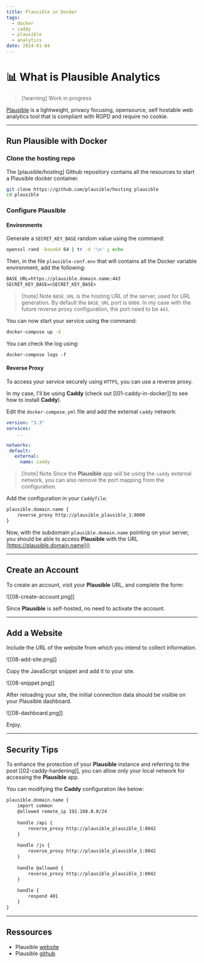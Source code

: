 ```yaml
---
title: Plausible in Docker
tags:
  - docker
  - caddy
  - plausible
  - analytics
date: 2024-01-04
---
```


# 📊 What is Plausible Analytics

> [!warning] Work in progress

[Plausible](https://plausible.io) is a lightweight, privacy focusing, opensource, self hostable web analytics tool that is compliant with RGPD and require no cookie.

---

## Run Plausible with Docker

### Clone the hosting repo

The [plausible/hosting] Github repository contains all the resources to start a Plausible docker container.

```bash
git clone https://github.com/plausible/hosting plausible
cd plausible
```

### Configure Plausible

#### Environments

Generate a `SECRET_KEY_BASE` random value using the command:

```bash
openssl rand -base64 64 | tr -d '\n' ; echo
```

Then, in the file `plausible-conf.env` that will contains all the Docker variable environment, add the following:

```txt
BASE_URL=https://plausible.domain.name:443
SECRET_KEY_BASE=<SECRET_KEY_BASE>
```

> [!note] Note
> `BASE_URL` is the hosting URL of the server, used for URL generation. By default the `BASE_URL` port is `8000`. In my case with the future reverse proxy configuration, the port need to be `443`.

You can now start your service using the command:

```bash
docker-compose up -d
```

You can check the log using:

```
docker-compose logs -f
```

#### Reverse Proxy

To access your service securely using `HTTPS`, you can use a reverse proxy.

In my case, I'll be using **Caddy** (check out [[01-caddy-in-docker]] to see how to install **Caddy**).

Edit the `docker-compose.yml` file and add the external `caddy` network:

```yml {5-8}
version: "3.3"
services:
	...

networks:
 default:
   external:
     name: caddy
```

> [!note] Note
> Since the **Plausible** app will be using the `caddy` external network, you can also remove the port mapping from the configuration.

Add the configuration in your `Caddyfile`:

```txt
plausible.domain.name {
	reverse_proxy http://plausible_plausible_1:8000
}
```

Now, with the subdomain `plausible.domain.name` pointing on your server, you should be able to access **Plausible** with the URL [https://plausible.domain.name]()

---

## Create an Account

To create an account, visit your **Plausible** URL, and complete the form:

![[08-create-account.png]]

Since **Plausible** is self-hosted, no need to activate the account.

---

## Add a Website

Include the URL of the website from which you intend to collect information.

![[08-add-site.png]]

Copy the JavaScript snippet and add it to your site.

![[08-snippet.png]]

After reloading your site, the initial connection data should be visible on your Plausible dashboard.

![[08-dashboard.png]]

Enjoy.

---

## Security Tips

To enhance the protection of your **Plausible** instance and referring to the post [[02-caddy-hardening]], you can allow only your local network for accessing the **Plausible** app.

You can modifying the **Caddy** configuration like below:

```txt
plausible.domain.name {  
    import common  
    @allowed remote_ip 192.168.0.0/24  
  
    handle /api {  
        reverse_proxy http://plausible_plausible_1:8042  
    }  
  
    handle /js {  
        reverse_proxy http://plausible_plausible_1:8042  
    }  
  
    handle @allowed {  
        reverse_proxy http://plausible_plausible_1:8042  
    }  
  
    handle {  
        respond 401  
    }  
}
```

---

## Ressources

- Plausible [website](https://plausible.io)
- Plausible [github](https://github.com/plausible)
